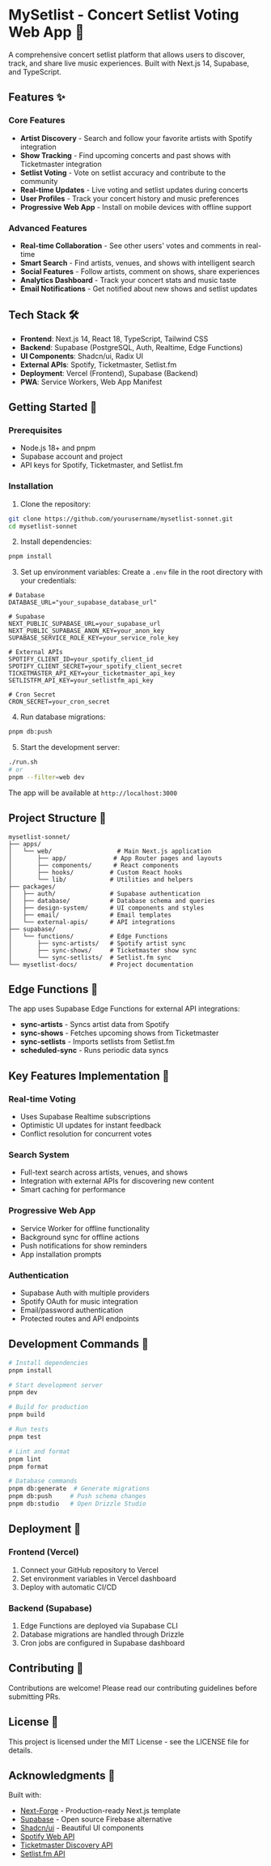 # MySetlist - Concert Setlist Voting Web App 🎵

A comprehensive concert setlist platform that allows users to discover, track, and share live music experiences. Built with Next.js 14, Supabase, and TypeScript.

## Features ✨

### Core Features
- **Artist Discovery** - Search and follow your favorite artists with Spotify integration
- **Show Tracking** - Find upcoming concerts and past shows with Ticketmaster integration
- **Setlist Voting** - Vote on setlist accuracy and contribute to the community
- **Real-time Updates** - Live voting and setlist updates during concerts
- **User Profiles** - Track your concert history and music preferences
- **Progressive Web App** - Install on mobile devices with offline support

### Advanced Features
- **Real-time Collaboration** - See other users' votes and comments in real-time
- **Smart Search** - Find artists, venues, and shows with intelligent search
- **Social Features** - Follow artists, comment on shows, share experiences
- **Analytics Dashboard** - Track your concert stats and music taste
- **Email Notifications** - Get notified about new shows and setlist updates

## Tech Stack 🛠

- **Frontend**: Next.js 14, React 18, TypeScript, Tailwind CSS
- **Backend**: Supabase (PostgreSQL, Auth, Realtime, Edge Functions)
- **UI Components**: Shadcn/ui, Radix UI
- **External APIs**: Spotify, Ticketmaster, Setlist.fm
- **Deployment**: Vercel (Frontend), Supabase (Backend)
- **PWA**: Service Workers, Web App Manifest

## Getting Started 🚀

### Prerequisites
- Node.js 18+ and pnpm
- Supabase account and project
- API keys for Spotify, Ticketmaster, and Setlist.fm

### Installation

1. Clone the repository:
```bash
git clone https://github.com/yourusername/mysetlist-sonnet.git
cd mysetlist-sonnet
```

2. Install dependencies:
```bash
pnpm install
```

3. Set up environment variables:
Create a `.env` file in the root directory with your credentials:
```env
# Database
DATABASE_URL="your_supabase_database_url"

# Supabase
NEXT_PUBLIC_SUPABASE_URL=your_supabase_url
NEXT_PUBLIC_SUPABASE_ANON_KEY=your_anon_key
SUPABASE_SERVICE_ROLE_KEY=your_service_role_key

# External APIs
SPOTIFY_CLIENT_ID=your_spotify_client_id
SPOTIFY_CLIENT_SECRET=your_spotify_client_secret
TICKETMASTER_API_KEY=your_ticketmaster_api_key
SETLISTFM_API_KEY=your_setlistfm_api_key

# Cron Secret
CRON_SECRET=your_cron_secret
```

4. Run database migrations:
```bash
pnpm db:push
```

5. Start the development server:
```bash
./run.sh
# or
pnpm --filter=web dev
```

The app will be available at `http://localhost:3000`

## Project Structure 📁

```
mysetlist-sonnet/
├── apps/
│   └── web/                  # Main Next.js application
│       ├── app/             # App Router pages and layouts
│       ├── components/      # React components
│       ├── hooks/          # Custom React hooks
│       └── lib/            # Utilities and helpers
├── packages/
│   ├── auth/               # Supabase authentication
│   ├── database/           # Database schema and queries
│   ├── design-system/      # UI components and styles
│   ├── email/              # Email templates
│   └── external-apis/      # API integrations
├── supabase/
│   └── functions/          # Edge Functions
│       ├── sync-artists/   # Spotify artist sync
│       ├── sync-shows/     # Ticketmaster show sync
│       └── sync-setlists/  # Setlist.fm sync
└── mysetlist-docs/         # Project documentation
```

## Edge Functions 🔧

The app uses Supabase Edge Functions for external API integrations:

- **sync-artists** - Syncs artist data from Spotify
- **sync-shows** - Fetches upcoming shows from Ticketmaster
- **sync-setlists** - Imports setlists from Setlist.fm
- **scheduled-sync** - Runs periodic data syncs

## Key Features Implementation 🎯

### Real-time Voting
- Uses Supabase Realtime subscriptions
- Optimistic UI updates for instant feedback
- Conflict resolution for concurrent votes

### Search System
- Full-text search across artists, venues, and shows
- Integration with external APIs for discovering new content
- Smart caching for performance

### Progressive Web App
- Service Worker for offline functionality
- Background sync for offline actions
- Push notifications for show reminders
- App installation prompts

### Authentication
- Supabase Auth with multiple providers
- Spotify OAuth for music integration
- Email/password authentication
- Protected routes and API endpoints

## Development Commands 📝

```bash
# Install dependencies
pnpm install

# Start development server
pnpm dev

# Build for production
pnpm build

# Run tests
pnpm test

# Lint and format
pnpm lint
pnpm format

# Database commands
pnpm db:generate  # Generate migrations
pnpm db:push     # Push schema changes
pnpm db:studio   # Open Drizzle Studio
```

## Deployment 🚀

### Frontend (Vercel)
1. Connect your GitHub repository to Vercel
2. Set environment variables in Vercel dashboard
3. Deploy with automatic CI/CD

### Backend (Supabase)
1. Edge Functions are deployed via Supabase CLI
2. Database migrations are handled through Drizzle
3. Cron jobs are configured in Supabase dashboard

## Contributing 🤝

Contributions are welcome! Please read our contributing guidelines before submitting PRs.

## License 📄

This project is licensed under the MIT License - see the LICENSE file for details.

## Acknowledgments 🙏

Built with:
- [Next-Forge](https://github.com/haydenbleasel/next-forge) - Production-ready Next.js template
- [Supabase](https://supabase.com) - Open source Firebase alternative
- [Shadcn/ui](https://ui.shadcn.com) - Beautiful UI components
- [Spotify Web API](https://developer.spotify.com/documentation/web-api)
- [Ticketmaster Discovery API](https://developer.ticketmaster.com)
- [Setlist.fm API](https://api.setlist.fm/docs/1.0/index.html)

